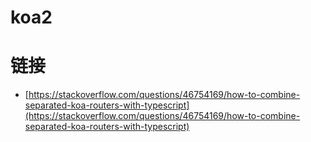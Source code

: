 # koa2

# 链接
- [https://stackoverflow.com/questions/46754169/how-to-combine-separated-koa-routers-with-typescript](https://stackoverflow.com/questions/46754169/how-to-combine-separated-koa-routers-with-typescript)
